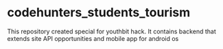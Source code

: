 # codehunters_students_tourism
This repository created special for youthbit hack. It contains backend that extends site API opportunities and mobile app for android os
